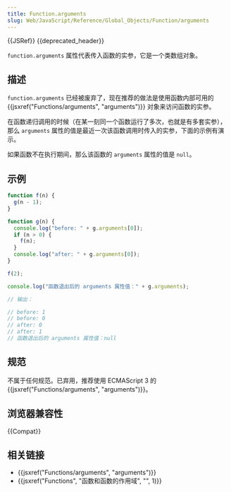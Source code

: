 ```yaml
---
title: Function.arguments
slug: Web/JavaScript/Reference/Global_Objects/Function/arguments
---
```


{{JSRef}} {{deprecated_header}}

`function.arguments` 属性代表传入函数的实参，它是一个类数组对象。

## 描述

`function.arguments` 已经被废弃了，现在推荐的做法是使用函数内部可用的 {{jsxref("Functions/arguments", "arguments")}} 对象来访问函数的实参。

在函数递归调用的时候（在某一刻同一个函数运行了多次，也就是有多套实参），那么 `arguments` 属性的值是最近一次该函数调用时传入的实参，下面的示例有演示。

如果函数不在执行期间，那么该函数的 `arguments` 属性的值是 `null`。

## 示例

```js
function f(n) {
  g(n - 1);
}

function g(n) {
  console.log("before: " + g.arguments[0]);
  if (n > 0) {
    f(n);
  }
  console.log("after: " + g.arguments[0]);
}

f(2);

console.log("函数退出后的 arguments 属性值：" + g.arguments);

// 输出：

// before: 1
// before: 0
// after: 0
// after: 1
// 函数退出后的 arguments 属性值：null
```

## 规范

不属于任何规范。已弃用，推荐使用 ECMAScript 3 的 {{jsxref("Functions/arguments", "arguments")}}。

## 浏览器兼容性

{{Compat}}

## 相关链接

- {{jsxref("Functions/arguments", "arguments")}}
- {{jsxref("Functions", "函数和函数的作用域", "", 1)}}
